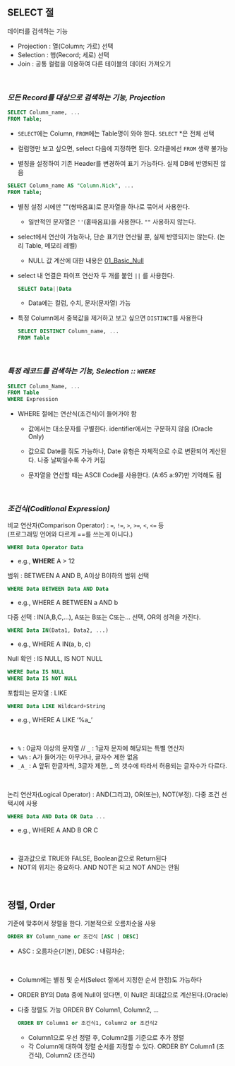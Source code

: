 ## **SELECT 절**

데이터를 검색하는 기능

- Projection : 열(Column; 가로) 선택
- Selection : 행(Record; 세로) 선택
- Join : 공통 컬럼을 이용하여 다른 테이블의 데이터 가져오기

<br>

### *모든 Record를 대상으로 검색하는 기능, Projection*

``` SQL
SELECT Column_name, ...
FROM Table;
```
 
- `SELECT`에는 Column, `FROM`에는 Table명이 와야 한다. `SELECT` *은 전체 선택

- 컬럼명만 보고 싶으면, select 다음에 지정하면 된다. 오라클에선 `FROM` 생략 불가능

- 별칭을 설정하여 기존 Header를 변경하여 표기 가능하다. 실제 DB에 반영되진 않음

``` SQL
SELECT Column_name AS "Column.Nick", ...
FROM Table;
```

- 별칭 설정 시에만 ""(쌍따옴표)로 문자열을 하나로 묶어서 사용한다.

    - 일반적인 문자열은 `''`(홑따옴표)을 사용한다. `""` 사용하지 않는다.

- select에서 연산이 가능하나, 단순 표기만 연산될 뿐, 실제 반영되지는 않는다. (논리 Table, 메모리 레벨)

    - NULL 값 계산에 대한 내용은 [01_Basic_Null](https://github.com/ElyaSetinal/TIL/blob/main/SQL_Oracle/01_Basic.md#null)

- select 내 연결은 파이프 연산자 두 개를 붙인 `||` 를 사용한다.

    ``` SQL
    SELECT Data||Data 
    ```
    - Data에는 컬럼, 수치, 문자(문자열) 가능

- 특정 Column에서 중복값을 제거하고 보고 싶으면 `DISTINCT`를 사용한다

    ``` SQL
    SELECT DISTINCT Column_name, ...
    FROM Table
    ```

<br>

### *특정 레코드를 검색하는 기능, Selection :: `WHERE`*

``` SQL
SELECT Column_Name, ...
FROM Table 
WHERE Expression
```

- WHERE 절에는 연산식(조건식)이 들어가야 함

    - 값에서는 대소문자를 구별한다. identifier에서는 구분하지 않음 (Oracle Only)

    - 값으로 Date를 줘도 가능하나, Date 유형은 자체적으로 수로 변환되어 계산된다. 나중 날짜일수록 수가 커짐

    - 문자열을 연산할 때는 ASCII Code를 사용한다. (A:65 a:97)만 기억해도 됨

<br>

### *조건식(Coditional Expression)*

비교 연산자(Comparison Operator) : `=`, `!=`, `>`, `>=`, `<`, `<=` 등   
(프로그래밍 언어와 다르게 ==를 쓰는게 아니다.)

``` SQL
WHERE Data Operator Data
```

- e.g., **WHERE** A > 12

범위 : BETWEEN A AND B, A이상 B이하의 범위 선택

``` SQL
WHERE Data BETWEEN Data AND Data 
```

- e.g., WHERE A BETWEEN a AND b

다중 선택 : IN(A,B,C,…), A또는 B또는 C또는… 선택, OR의 성격을 가진다.

``` SQL
WHERE Data IN(Data1, Data2, ...) 
```

- e.g., WHERE A IN(a, b, c)

Null 확인 : IS NULL, IS NOT NULL

``` SQL
WHERE Data IS NULL
WHERE Data IS NOT NULL
```

포함되는 문자열 : LIKE

``` SQL
WHERE Data LIKE Wildcard+String
```

- e.g., WHERE A LIKE ‘%a_’

<br>

- `%` : 0글자 이상의 문자열 // `_` : 1글자 문자에 해당되는 특별 연산자
- `%A%` : A가 들어가는 아무거나, 글자수 제한 없음
- `_A_` : A 앞뒤 한글자씩, 3글자 제한, _ 의 갯수에 따라서 허용되는 글자수가 다르다.

<br>

논리 연산자(Logical Operator) : AND(그리고), OR(또는), NOT(부정). 다중 조건 선택시에 사용

``` SQL
WHERE Data AND Data OR Data ...
```
- e.g., WHERE A AND B OR C

<br>

- 결과값으로 TRUE와 FALSE, Boolean값으로 Return된다
- NOT의 위치는 중요하다. AND NOT은 되고 NOT AND는 안됨

<br>

## **정렬, Order**

기준에 맞추어서 정렬을 한다. 기본적으로 오름차순을 사용

``` SQL
ORDER BY Column_name or 조건식 [ASC | DESC] 
```
- ASC : 오름차순(기본), DESC : 내림차순;

<br>

- Column에는 별칭 및 순서(Select 절에서 지정한 순서 한정)도 가능하다
- ORDER BY의 Data 중에 Null이 있다면, 이 Null은 최대값으로 계산된다.(Oracle)
- 다중 정렬도 가능 ORDER BY Column1, Column2, …

    ``` SQL
    ORDER BY Column1 or 조건식1, Column2 or 조건식2
    ```

    - Column1으로 우선 정렬 후, Column2를 기준으로 추가 정렬
    - 각 Column에 대하여 정렬 순서를 지정할 수 있다.  ORDER BY Column1 (조건식), Column2 (조건식)

